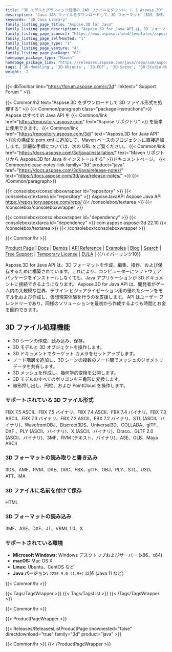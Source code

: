 ```yaml
---
title: "3D モデルとグラフィック処理の JAR ファイルをダウンロード | Aspose.3D"
description: "Java JAR ファイルをダウンロードして、3D フォーマット (3DS、3MF、DAE、DFX など) を作成、読み取り、変換、保存します。ジオメトリ、グラフ、スケルトン、およびモーフ デフォーマをサポートします。"
keywords: "3D Java Library"
family_listing_page_title: "Aspose.3D for Java"
family_listing_page_description: "Aspose.3D for Java API は、3D フォーマットを作成、編集、操作、および保存するために構築されています。これにより、コンピューターにソフトウェア パッケージをインストールしなくても、Java アプリケーションが 3D ドキュメントに接続できるようになります。 Aspose.3D for Java API は、開発者がゲーム内の大規模な世界、デザイン ビジュアライゼーション用の優れたシーンをモデル化および作成し、バーチャル リアリティ体験を行うのを支援します。 API は使いやすく、同様のソリューションをゼロから作成するよりも時間とお金を節約できます。"
family_listing_page_iconurl: "https://www.aspose.cloud/templates/aspose/App_Themes/V3/images/3d/272x272/aspose_3d-for-java.png"
family_listing_page_selfHosted: "1"
family_listing_page_type: "1"
family_listing_page_venture: "4"
family_listing_page_package: "62"
homepage_package_type: "Maven"
homepage_package_link: "https://releases.aspose.com/java/repo/com/aspose/aspose-3d/"
tags: ['3D-Modeling', '3D-Objects', '3D-PDF', '3D-Scene', '3D-Studio-Max', '3D-Viewports', '3DS', '3D-to-GLTF2.0', '3D-to-HTML', '3D-to-PDF', '3MF', 'AMF', 'Animation', 'ASE', 'Aspose.3D', 'Aspose.Total', 'AutoCAD', 'Autodesk', 'Collada', 'Conholdate', 'Conholdate.Total', 'Cylinder', 'DAE', 'Darco', 'DirectX', 'DRC', 'DXF', 'FBX', 'Geometry', 'gITF', 'HTML', 'JT', 'Linear-Extrusion', 'Mesh', 'Morph', 'NURBS', 'OBJ', 'PDF', 'PLY', 'PointCloud', 'Polygons', 'Redenring', 'RVM', 'Skeleton', 'STL', 'U3D', 'VRML', 'Wavefront', 'X', 'Maya']
weight:  2
---
```


{{< dbToolbar link="https://forum.aspose.com/c/3d" linktext=" Support Forum " >}}

{{< Common/h2 text="Aspose.3D をダウンロードして 3D ファイル形式を処理する"  >}}
{{< Common/paragraph class="package-instructions">}}
Aspose はすべての Java API を
{{< Common/link href="https://repository.aspose.com" text="Aspose リポジトリ"  >}}.を簡単に使用できます。
{{< Common/link href="https://repository.aspose.com/3d/" text="Aspose.3D for Java API"  >}}次の構成を pom.xml に追加して、Maven ベースのプロジェクトに直接追加します。詳細な手順については、次の URL をご覧ください。
{{< Common/link href="https://docs.aspose.com/3d/java/installation/" text="Maven リポジトリから Aspose.3D for Java をインストールする"  >}}ドキュメントページ。
{{< Common/release-notes-link family="3d" product="java" href="https://docs.aspose.com/3d/java/release-notes/" text="https://docs.aspose.com/3d/java/release-notes/"  >}}
{{< /Common/paragraph>}}

{{< consolebox/consoleboxwrapper id="repository" >}}
   {{< consolebox/textarea id="repository" >}}
      <repository>
      <id>AsposeJavaAPI</id>
      <name>Aspose Java API</name>
      <url>https://repository.aspose.com/repo/</url>
      </repository>
   {{< /consolebox/textarea >}}
{{< /consolebox/consoleboxwrapper >}}

{{< consolebox/consoleboxwrapper id="dependency" >}}
   {{< consolebox/textarea id="dependency" >}}
      <dependency>
      <groupId>com.aspose</groupId>
      <artifactId>aspose-3d</artifactId>
      <version>22.10</version>
      </dependency>
   {{< /consolebox/textarea >}}
{{< /consolebox/consoleboxwrapper >}}

{{< Common/hr >}}


[Product Page](https://products.aspose.com/3d/java) | [Docs](https://docs.aspose.com/3d/java/) | [Demos](https://products.aspose.app/3d/family) | [API Reference](https://apireference.aspose.com/3d/java) | [Examples](https://github.com/aspose-3d/Aspose.3D-for-Java) | [Blog](https://blog.aspose.com/category/3d/) | [Search](https://search.aspose.com/) | [Free Support](https://forum.aspose.com/c/3d) | [Temporary License](https://purchase.aspose.com/temporary-license) | [EULA](https://about.aspose.com/legal/eula/) | {{ハイパーリンク10}}

Aspose.3D for Java API は、3D フォーマットを作成、編集、操作、および保存するために構築されています。これにより、コンピューターにソフトウェア パッケージをインストールしなくても、Java アプリケーションが 3D ドキュメントに接続できるようになります。 Aspose.3D for Java API は、開発者がゲーム内の大規模な世界、デザイン ビジュアライゼーション用の優れたシーンをモデル化および作成し、仮想現実体験を行うのを支援します。 API はユーザー フレンドリーであり、同様のソリューションを最初から作成するよりも時間とお金を節約できます。

## 3D ファイル処理機能

- 3D シーンの作成、読み込み、保存。
- 3D モデルと 3D オブジェクトを操作します。
- 3D ドキュメントでターゲット カメラをセットアップします。
- ノード階層を追加し、3D シーンの複数のノード間でメッシュのジオメトリ データを共有します。
- 3D メッシュを作成し、幾何学的変換を公開します。
- 3D モデルのすべてのポリゴンを三角形に変換します。
- 線形押し出し、円柱、および PointCloud を操作します。

### サポートされている 3D ファイル形式

FBX 7.5 ASCII、FBX 7.5 バイナリ、FBX 7.4 ASCII、FBX 7.4 バイナリ、FBX 7.3 ASCII、FBX 7.3 バイナリ、FBX 7.2 ASCII、FBX 7.2 バイナリ、STL (ASCII、バイナリ)、WavefrontOBJ、Discreet3DS、Universal3D、COLLADA、glTF、DXF 、PLY (ASCII、バイナリ)、X (ASCII、バイナリ)、Draco、GLTF 2.0 (ASCII、バイナリ)、3MF、RVM (テキスト、バイナリ)、ASE、GLB、Maya ASCII

### 3D フォーマットの読み取りと書き込み

3DS、AMF、RVM、DAE、DRC、FBX、gITF、OBJ、PLY、STL、U3D、ATT、MA

### 3D ファイルに名前を付けて保存

HTML

### 3D フォーマットの読み込み

3MF、ASE、DXF、JT、VRML 1.0、X

### サポートされている環境

- **Microsoft Windows:** Windows デスクトップおよびサーバー (x86、x64)
- **macOS:** Mac OS X
- **Linux:** Ubuntu、CentOS など
- **Java バージョン:** `J2SE 9.0 (1.9+)` 以降 (Java 11 など)

{{< Common/hr >}}

{{< Tags/TagsWrapper >}}
 {{< Tags/TagsList >}}
{{< /Tags/TagsWrapper >}}

{{< Common/hr >}}

{{< ProductPageWrapper >}}
<!-- ReleasesListProductPage-->
   {{< Releases/ReleasesListProductPage shownested="false"  directdownload="true" family="3d" product="java" >}}
<!-- /ReleasesListProductPage-->
{{< Common/hr >}}
{{< /ProductPageWrapper >}}

